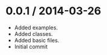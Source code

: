 
0.0.1 / 2014-03-26
==================

 * Added examples.
 * Added classes.
 * Added basic files.
 * Initial commit
